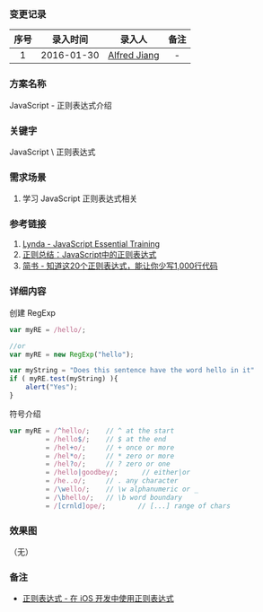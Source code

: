 ### 变更记录

| 序号 | 录入时间 | 录入人 | 备注 |
|:--------:|:--------:|:--------:|:--------:|
| 1 | 2016-01-30 | [Alfred Jiang](https://github.com/viktyz) | - |

### 方案名称

JavaScript - 正则表达式介绍

### 关键字

JavaScript \ 正则表达式

### 需求场景

1. 学习 JavaScript 正则表达式相关

### 参考链接

1. [Lynda - JavaScript Essential Training](http://www.lynda.com/JavaScript-tutorials/JavaScript-Essential-Training/81266-2.html)
2. [正则总结：JavaScript中的正则表达式](http://www.nowamagic.net/librarys/veda/detail/1283)
3. [简书 - 知道这20个正则表达式，能让你少写1,000行代码](http://www.jianshu.com/p/e7bb97218946)

### 详细内容

创建 RegExp
```javascript
var myRE = /hello/;

//or
var myRE = new RegExp("hello");

var myString = "Does this sentence have the word hello in it"
if ( myRE.test(myString) ){
    alert("Yes");
}

```

符号介绍
```javascript
var myRE = /^hello/;    // ^ at the start
         = /hello$/;    // $ at the end
         = /hel+o/;     // + once or more
         = /hel*o/;     // * zero or more
         = /hel?o/;     // ? zero or one
         = /hello|goodbey/;      // either|or
         = /he..o/;     // . any character
         = /\wello/;    // \w alphanumeric or _      
         = /\bhello/;   // \b word boundary  
         = /[crnld]ope/;        // [...] range of chars
```

### 效果图
（无）

### 备注

* [正则表达式 - 在 iOS 开发中使用正则表达式](../Notes/Note_00091_20151223.md)

